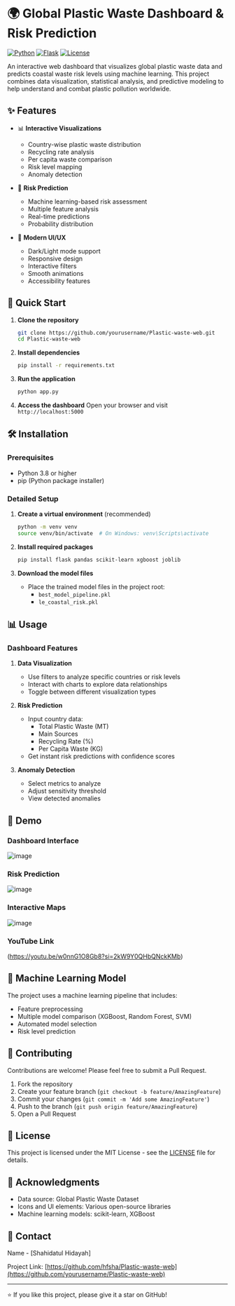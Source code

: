 # 🌍 Global Plastic Waste Dashboard & Risk Prediction

[![Python](https://img.shields.io/badge/Python-3.8%2B-blue)](https://www.python.org/)
[![Flask](https://img.shields.io/badge/Flask-2.0%2B-lightgrey)](https://flask.palletsprojects.com/)
[![License](https://img.shields.io/badge/License-MIT-green.svg)](https://opensource.org/licenses/MIT)

An interactive web dashboard that visualizes global plastic waste data and predicts coastal waste risk levels using machine learning. This project combines data visualization, statistical analysis, and predictive modeling to help understand and combat plastic pollution worldwide.

## ✨ Features

- 📊 **Interactive Visualizations**
  - Country-wise plastic waste distribution
  - Recycling rate analysis
  - Per capita waste comparison
  - Risk level mapping
  - Anomaly detection

- 🎯 **Risk Prediction**
  - Machine learning-based risk assessment
  - Multiple feature analysis
  - Real-time predictions
  - Probability distribution

- 🎨 **Modern UI/UX**
  - Dark/Light mode support
  - Responsive design
  - Interactive filters
  - Smooth animations
  - Accessibility features

## 🚀 Quick Start

1. **Clone the repository**
   ```bash
   git clone https://github.com/yourusername/Plastic-waste-web.git
   cd Plastic-waste-web
   ```

2. **Install dependencies**
   ```bash
   pip install -r requirements.txt
   ```

3. **Run the application**
   ```bash
   python app.py
   ```

4. **Access the dashboard**
   Open your browser and visit `http://localhost:5000`

## 🛠️ Installation

### Prerequisites
- Python 3.8 or higher
- pip (Python package installer)

### Detailed Setup

1. **Create a virtual environment** (recommended)
   ```bash
   python -m venv venv
   source venv/bin/activate  # On Windows: venv\Scripts\activate
   ```

2. **Install required packages**
   ```bash
   pip install flask pandas scikit-learn xgboost joblib
   ```

3. **Download the model files**
   - Place the trained model files in the project root:
     - `best_model_pipeline.pkl`
     - `le_coastal_risk.pkl`

## 📊 Usage

### Dashboard Features

1. **Data Visualization**
   - Use filters to analyze specific countries or risk levels
   - Interact with charts to explore data relationships
   - Toggle between different visualization types

2. **Risk Prediction**
   - Input country data:
     - Total Plastic Waste (MT)
     - Main Sources
     - Recycling Rate (%)
     - Per Capita Waste (KG)
   - Get instant risk predictions with confidence scores

3. **Anomaly Detection**
   - Select metrics to analyze
   - Adjust sensitivity threshold
   - View detected anomalies

## 📸 Demo

### Dashboard Interface
![image](https://github.com/user-attachments/assets/c0c7f075-fb43-46c9-8e3e-c831cb8737a2)

### Risk Prediction
![image](https://github.com/user-attachments/assets/39f5238c-b447-4dd3-83a9-f96ae3c9cc63)

### Interactive Maps
![image](https://github.com/user-attachments/assets/15aa7b1a-da1a-4ce9-809a-0c8ce884f12c)


### YouTube Link
(https://youtu.be/w0nnG1O8Gb8?si=2kW9Y0QHbQNckKMb)

## 🧠 Machine Learning Model

The project uses a machine learning pipeline that includes:
- Feature preprocessing
- Multiple model comparison (XGBoost, Random Forest, SVM)
- Automated model selection
- Risk level prediction

## 🤝 Contributing

Contributions are welcome! Please feel free to submit a Pull Request.

1. Fork the repository
2. Create your feature branch (`git checkout -b feature/AmazingFeature`)
3. Commit your changes (`git commit -m 'Add some AmazingFeature'`)
4. Push to the branch (`git push origin feature/AmazingFeature`)
5. Open a Pull Request

## 📝 License

This project is licensed under the MIT License - see the [LICENSE](LICENSE) file for details.

## 🙏 Acknowledgments

- Data source: Global Plastic Waste Dataset
- Icons and UI elements: Various open-source libraries
- Machine learning models: scikit-learn, XGBoost

## 📧 Contact

 Name - [Shahidatul Hidayah]

Project Link: [https://github.com/hfsha/Plastic-waste-web](https://github.com/yourusername/Plastic-waste-web)

---

⭐️ If you like this project, please give it a star on GitHub! 
